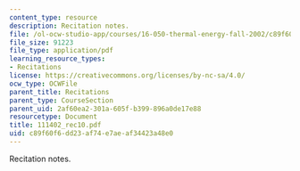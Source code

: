 ```yaml
---
content_type: resource
description: Recitation notes.
file: /ol-ocw-studio-app/courses/16-050-thermal-energy-fall-2002/c89f60f6dd23af74e7aeaf34423a48e0_111402_rec10.pdf
file_size: 91223
file_type: application/pdf
learning_resource_types:
- Recitations
license: https://creativecommons.org/licenses/by-nc-sa/4.0/
ocw_type: OCWFile
parent_title: Recitations
parent_type: CourseSection
parent_uid: 2af60ea2-301a-605f-b399-896a0de17e88
resourcetype: Document
title: 111402_rec10.pdf
uid: c89f60f6-dd23-af74-e7ae-af34423a48e0
---
```

Recitation notes.